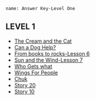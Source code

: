 ```ngMeta
name: Answer Key-Level One 
```
## LEVEL 1
* [The Cream and the Cat](https://drive.google.com/open?id=1Gd8-5l1e_oFsNOIHGK4dR4FmY0QbX9O1TTb67zroAsI)
* [Can a Dog Help?](https://drive.google.com/open?id=13fmxcugIvahVwnlpRwbh_EzjVWlxKr7VcX31afRafeE)
* [From books to rocks-Lesson 6](https://drive.google.com/open?id=1uwtOKQAuZHjyZUuYvBl9LS6ELilX9mtBH2UrmPe9nnQ)
* [Sun and the Wind-Lesson 7](https://drive.google.com/open?id=102q8j14QFxA_T2PRsy5jL_lfCX_J9DJHX_mWx_k8708)
* [Who Gets what](https://drive.google.com/open?id=1lAdc4_a7tbMr73MVptWpzcFP9lfRnPe76ptbMTTpEtQ)
* [Wings For People](https://drive.google.com/open?id=1U09zw4XzQWFNuhRiRSBeGV4ZOrkqSHh_dVZO-LDIhig)
* [Chuk](https://drive.google.com/open?id=1L3_GjweReLzvBHVBChGx_ZO7Anqhv3mml435c6-EP7o)
* [Story 20](https://drive.google.com/open?id=1KUmLEyInI7CCaZapzF6u3NCVMww2fhQj9L80SZ0lmTs)
* [Story 10](https://drive.google.com/open?id=1Ut1jicuZIKyaEykLahHSR2dylmi0TQBNxZ96gsD9uYg)

